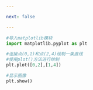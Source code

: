 ```yaml
---

next: false

---
```




<BlogInfo id="530" title="1.绘制一条直线" author="白日梦想猿" pv=0 read_times=0 pre_cost_time="0分6秒" category="matplotlib学习" tag_list="['matplotlib学习']" create_time="2020.04.25 12:42:22" update_time="2020.04.25 13:22:53" />

```python
#导入matplotlib模块
import matplotlib.pyplot as plt

#连接点(0,1)和点(2,4)绘制一条直线
#使用plot()方法进行绘制
plt.plot([0,2],[1,4])

#显示图像
plt.show()
```



<ActionBox />
